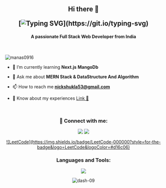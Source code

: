 <h2 align="center">Hi there 👋

[![Typing SVG](https://readme-typing-svg.demolab.com?font=Fira+Code&pause=1000&color=20C20E&multiline=true&width=560&lines=Hello+this+is+Manas%2C+Welcome+to+my+Github+page.)](https://git.io/typing-svg)
</h2>

<h4 align="center">A passionate Full Stack Web Developer from India</h4>

<br>

<p align="left"> <img src="https://komarev.com/ghpvc/?username=manas0916&label=Profile%20views&color=0e75b6&style=flat" alt="manas0916" /> </p>

- 🌱 I’m currently learning **Next.js** **MangoDb**

- 💬 Ask me about **MERN Stack & DataStructure And Algorithm**

- 📫 How to reach me **nickshukla53@gmail.com**

- 📄 Know about my experiences [Link 🔗](https://drive.google.com/file/d/1Ms1Vt9ysMu04w2YPaHGviDwA7Tfv1FGk/view?usp=drivesdk)


<br>

<h3 align="center">🔗 Connect with me:</h3>
<p align="center">
  <a href="https://twitter.com/dash_7xz" target="blank"><img src="https://skillicons.dev/icons?i=twitter&perline=10"></a>
  <a href="https://www.linkedin.com/in/adarsh-shuklaa/" target="blank"><img src="https://skillicons.dev/icons?i=linkedin&perline=10"></a><br>
  <div align="center">    
  <a href="https://www.leetcode.com/add_shy" target="blank">![LeetCode](https://img.shields.io/badge/LeetCode-000000?style=for-the-badge&logo=LeetCode&logoColor=#d16c06)</a>  
    </div>
</p>

<h3 align="center">Languages and Tools:</h3>

<p align="center"> 
  <img src="https://skillicons.dev/icons?i=java,react,js,css,tailwind,discord,c,express,,github,html,nextjs,mongodb,nodejs,linux,vercel,vscode&perline=9">
</p>
<p align="center"><img align="center" src="https://github-readme-stats.vercel.app/api/top-langs?username=dash-09&show_icons=true&locale=en&layout=compact" alt="dash-09" /></p>
